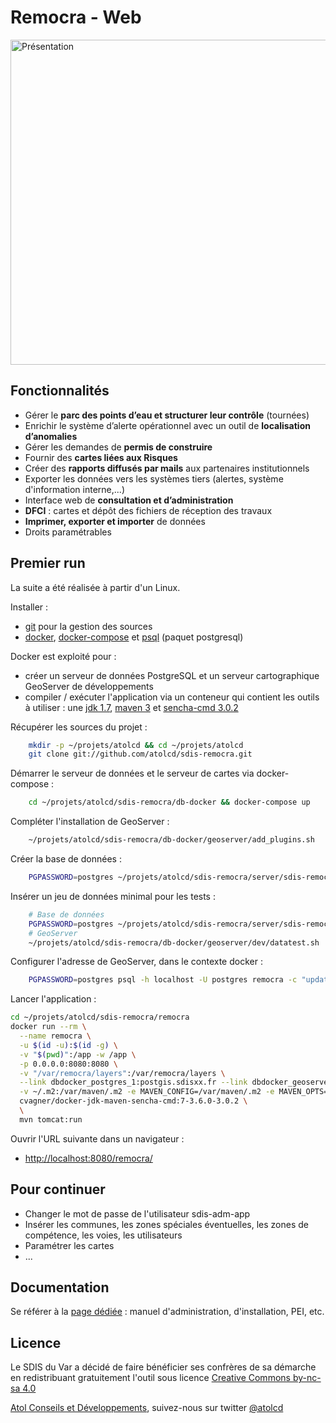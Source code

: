 # Remocra - Web

<img alt="Présentation" src="https://www.atolcd.com/fileadmin/Images_pages_menu/Open_Source/Remocra/ecran_remocra.jpg" width="520">


## Fonctionnalités

* Gérer le **parc des points d’eau et structurer leur contrôle** (tournées)
* Enrichir le système d’alerte opérationnel avec un outil de **localisation d’anomalies**
* Gérer les demandes de **permis de construire**
* Fournir des **cartes liées aux Risques**
* Créer des **rapports diffusés par mails** aux partenaires institutionnels
* Exporter les données vers les systèmes tiers (alertes, système d'information interne,...)
* Interface web de **consultation et d’administration**
* **DFCI** : cartes et dépôt des fichiers de réception des travaux
* **Imprimer, exporter et importer** de données
* Droits paramétrables


## Premier run

La suite a été réalisée à partir d'un Linux.

Installer :
* [git](https://git-scm.com/) pour la gestion des sources
* [docker](https://www.docker.com/), [docker-compose](https://docs.docker.com/compose/) et [psql](http://www.postgresql.org/docs/9.5/static/app-psql.html) (paquet postgresql)

Docker est exploité pour :
* créer un serveur de données PostgreSQL et un serveur cartographique GeoServer de développements
* compiler / exécuter l'application via un conteneur qui contient les outils à utiliser : une [jdk 1.7](http://www.oracle.com/technetwork/java/javase/downloads/jdk7-downloads-1880260.html), [maven 3](https://maven.apache.org/) et [sencha-cmd 3.0.2](https://docs.sencha.com/cmd/)

Récupérer les sources du projet :

```bash
    mkdir -p ~/projets/atolcd && cd ~/projets/atolcd
    git clone git://github.com/atolcd/sdis-remocra.git
```

Démarrer le serveur de données et le serveur de cartes via docker-compose :

```bash
    cd ~/projets/atolcd/sdis-remocra/db-docker && docker-compose up
```

Compléter l'installation de GeoServer :

```bash
    ~/projets/atolcd/sdis-remocra/db-docker/geoserver/add_plugins.sh
```

Créer la base de données :

```bash
    PGPASSWORD=postgres ~/projets/atolcd/sdis-remocra/server/sdis-remocra/home/postgres/remocra_db/reset_db.sh
```

Insérer un jeu de données minimal pour les tests :

```bash
    # Base de données
    PGPASSWORD=postgres ~/projets/atolcd/sdis-remocra/server/sdis-remocra/home/postgres/remocra_db/dev/data_tests.sh
    # GeoServer
    ~/projets/atolcd/sdis-remocra/db-docker/geoserver/dev/datatest.sh
```

Configurer l'adresse de GeoServer, dans le contexte docker :

```bash
    PGPASSWORD=postgres psql -h localhost -U postgres remocra -c "update remocra.param_conf set valeur='http://geoserver.sdisxx.fr:8080/geoserver' where cle='WMS_BASE_URL'" 
```

Lancer l'application :

```bash
cd ~/projets/atolcd/sdis-remocra/remocra
docker run --rm \
  --name remocra \
  -u $(id -u):$(id -g) \
  -v "$(pwd)":/app -w /app \
  -p 0.0.0.0:8080:8080 \
  -v "/var/remocra/layers":/var/remocra/layers \
  --link dbdocker_postgres_1:postgis.sdisxx.fr --link dbdocker_geoserver_1:geoserver.sdisxx.fr \
  -v ~/.m2:/var/maven/.m2 -e MAVEN_CONFIG=/var/maven/.m2 -e MAVEN_OPTS="-Duser.home=/var/maven -Ddatabase.url=jdbc:postgresql://postgis.sdisxx.fr:5432/remocra" \
  cvagner/docker-jdk-maven-sencha-cmd:7-3.6.0-3.0.2 \
  \
  mvn tomcat:run
```

Ouvrir l'URL suivante dans un navigateur :
* [http://localhost:8080/remocra/](http://localhost:8080/remocra/)

## Pour continuer

* Changer le mot de passe de l'utilisateur sdis-adm-app
* Insérer les communes, les zones spéciales éventuelles, les zones de compétence, les voies, les utilisateurs
* Paramétrer les cartes
* ...


## Documentation

Se référer à la [page dédiée](../docs/index.adoc) : manuel d'administration, d'installation, PEI, etc.


## Licence

Le SDIS du Var a décidé de faire bénéficier ses confrères de sa démarche en redistribuant gratuitement l'outil sous licence [Creative Commons by-nc-sa 4.0](https://github.com/atolcd/sdis-remocra/LICENSE.txt)

[Atol Conseils et Développements](http://www.atolcd.com), suivez-nous sur twitter [@atolcd](https://twitter.com/atolcd)
